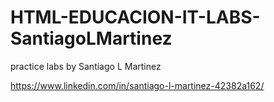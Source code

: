 # HTML-EDUCACION-IT-LABS-SantiagoLMartinez
practice labs by Santiago L Martinez

https://www.linkedin.com/in/santiago-l-martinez-42382a162/
